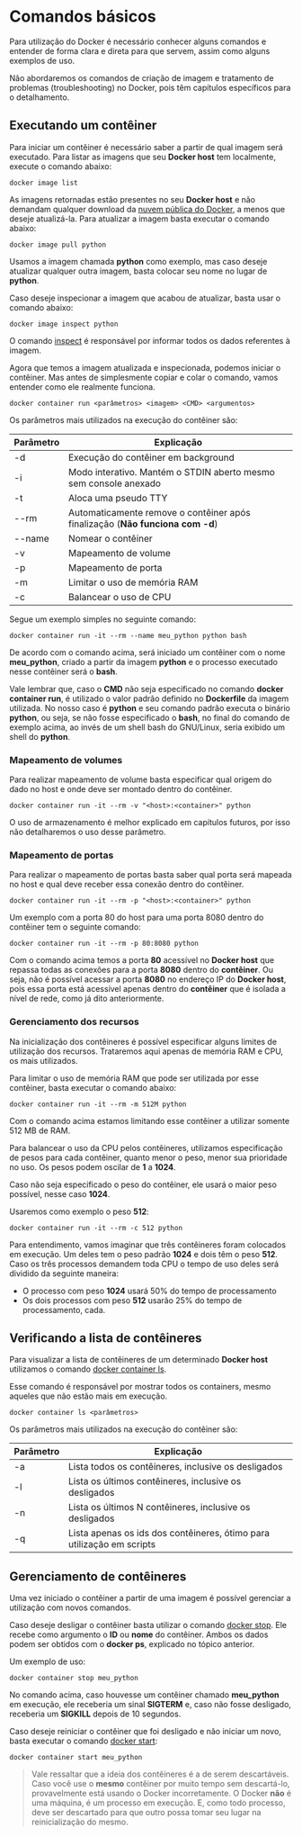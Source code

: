 # Comandos básicos

Para utilização do Docker é necessário conhecer alguns comandos e entender de forma clara e direta para que servem, assim como alguns exemplos de uso.

Não abordaremos os comandos de criação de imagem e tratamento de problemas (troubleshooting) no Docker, pois têm capítulos específicos para o detalhamento.

## Executando um contêiner

Para iniciar um contêiner é necessário saber a partir de qual imagem será executado. Para listar as imagens que seu **Docker host** tem localmente, execute o comando abaixo:

```
docker image list
```

As imagens retornadas estão presentes no seu **Docker host** e não demandam qualquer download da [nuvem pública do Docker](https://hub.docker.com), a menos que deseje atualizá-la. Para atualizar a imagem basta executar o comando abaixo:

```
docker image pull python
```

Usamos a imagem chamada **python** como exemplo, mas caso deseje atualizar qualquer outra imagem, basta colocar seu nome no lugar de **python**.

Caso deseje inspecionar a imagem que acabou de atualizar, basta usar o comando abaixo:

```
docker image inspect python
```
O comando [inspect](https://docs.docker.com/engine/reference/commandline/inspect/) é responsável por informar todos os dados referentes à imagem.

Agora que temos a imagem atualizada e inspecionada, podemos iniciar o contêiner. Mas antes de simplesmente copiar e colar o comando, vamos entender como ele realmente funciona.

```
docker container run <parâmetros> <imagem> <CMD> <argumentos>
```

Os parâmetros mais utilizados na execução do contêiner são:

|Parâmetro   | Explicação                                                                   |
|------------|------------------------------------------------------------------------------|
|-d          | Execução do contêiner em background                                          |
|-i          | Modo interativo. Mantém o STDIN aberto mesmo sem console anexado             |
|-t          | Aloca uma pseudo TTY                                                         |
|--rm        | Automaticamente remove o contêiner após finalização (**Não funciona com -d**) |
|--name      | Nomear o contêiner                                                           |
|-v          | Mapeamento de volume                                                         |
|-p          | Mapeamento de porta                                                           |
|-m          | Limitar o uso de memória RAM                                                 |
|-c          | Balancear o uso de CPU                                                       |

Segue um exemplo simples no seguinte comando:

```
docker container run -it --rm --name meu_python python bash
```
De acordo com o comando acima, será iniciado um contêiner com o nome **meu_python**, criado a partir da imagem **python** e o processo executado nesse contêiner será o **bash**.

Vale lembrar que, caso o **CMD** não seja especificado no comando **docker container run**, é utilizado o valor padrão definido no **Dockerfile** da imagem utilizada. No nosso caso é **python** e seu comando padrão executa o binário **python**, ou seja, se não fosse especificado o **bash**, no final do comando de exemplo acima, ao invés de um shell bash do GNU/Linux, seria exibido um shell do **python**.

### Mapeamento de volumes

Para realizar mapeamento de volume basta especificar qual origem do dado no host e onde deve ser montado dentro do contêiner.

```
docker container run -it --rm -v "<host>:<container>" python
```
O uso de armazenamento é melhor explicado em capítulos futuros, por isso não detalharemos o uso desse parâmetro.

### Mapeamento de portas

Para realizar o mapeamento de portas basta saber qual porta será mapeada no host e qual deve receber essa conexão dentro do contêiner.

```
docker container run -it --rm -p "<host>:<container>" python
```
Um exemplo com a porta 80 do host para uma porta 8080 dentro do contêiner tem o seguinte comando:

```
docker container run -it --rm -p 80:8080 python
```

Com o comando acima temos a porta **80** acessível no **Docker host** que repassa todas as conexões para a porta **8080** dentro do **contêiner**. Ou seja, não é possível acessar a porta **8080** no endereço IP do **Docker host**, pois essa porta está acessível apenas dentro do **contêiner** que é isolada a nível de rede, como já dito anteriormente.

### Gerenciamento dos recursos

Na inicialização dos contêineres é possível especificar alguns limites de utilização dos recursos. Trataremos aqui apenas de memória RAM e CPU, os mais utilizados.

Para limitar o uso de memória RAM que pode ser utilizada por esse contêiner, basta executar o comando abaixo:

```
docker container run -it --rm -m 512M python
```

Com o comando acima estamos limitando esse contêiner a utilizar somente 512 MB de RAM.

Para balancear o uso da CPU pelos contêineres, utilizamos especificação de pesos para cada contêiner, quanto menor o peso, menor sua prioridade no uso. Os pesos podem oscilar de **1** a **1024**.

Caso não seja especificado o peso do contêiner, ele usará o maior peso possível, nesse caso **1024**.

Usaremos como exemplo o peso **512**:

```
docker container run -it --rm -c 512 python
```

Para entendimento, vamos imaginar que três contêineres foram colocados em execução. Um deles tem o peso padrão **1024** e dois têm o peso **512**. Caso os três processos demandem toda CPU o tempo de uso deles será dividido da seguinte maneira:

* O processo com peso **1024** usará 50% do tempo de processamento
* Os dois processos com peso **512** usarão 25% do tempo de processamento, cada.

## Verificando a lista de contêineres

Para visualizar a lista de contêineres de um determinado **Docker host** utilizamos o comando [docker container ls](https://docs.docker.com/engine/reference/commandline/container_ls/).

Esse comando é responsável por mostrar todos os containers, mesmo aqueles que não estão mais em execução.


```
docker container ls <parâmetros>
```

Os parâmetros mais utilizados na execução do contêiner são:

|Parâmetro   | Explicação|  
|-----------|------------|
|-a | Lista todos os contêineres, inclusive os desligados|
|-l | Lista os últimos contêineres, inclusive os desligados|
|-n | Lista os últimos N contêineres,  inclusive os desligados|
|-q | Lista apenas os ids dos contêineres, ótimo para utilização em scripts|

## Gerenciamento de contêineres

Uma vez iniciado o contêiner a partir de uma imagem é possível gerenciar a utilização com novos comandos.

Caso deseje desligar o contêiner basta utilizar o comando [docker stop](https://docs.docker.com/engine/reference/commandline/stop/). Ele recebe como argumento o **ID** ou **nome** do contêiner. Ambos os dados podem ser obtidos com o **docker ps**, explicado no tópico anterior.

Um exemplo de uso:

```
docker container stop meu_python
```

No comando acima, caso houvesse um contêiner chamado **meu_python** em execução, ele receberia um sinal **SIGTERM** e, caso não fosse desligado, receberia um **SIGKILL** depois de 10 segundos.

Caso deseje reiniciar o contêiner que foi desligado e não iniciar um novo, basta executar o comando [docker start](https://docs.docker.com/engine/reference/commandline/start/):

```
docker container start meu_python
```

> Vale ressaltar que a ideia dos contêineres é a de serem descartáveis. Caso você use o **mesmo** contêiner por muito tempo sem descartá-lo, provavelmente está usando o Docker incorretamente.
> O Docker **não** é uma máquina, é um processo em execução. E, como todo processo, deve ser descartado para que outro possa tomar seu lugar na reinicialização do mesmo.
